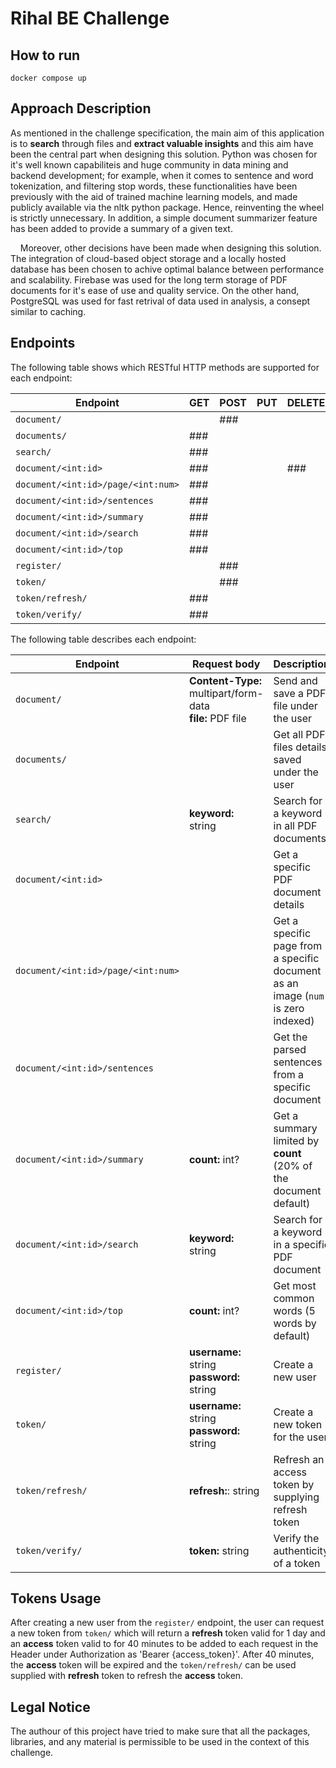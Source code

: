 # Rihal BE Challenge

## How to run

```shell
docker compose up
```

## Approach Description

As mentioned in the challenge specification, the main aim of this application is to **search** through files and **extract valuable insights** and this aim have been the central part when designing this solution. Python was chosen for it's well known capabiliteis and huge community in data mining and backend development; for example, when it comes to sentence and word tokenization, and filtering stop words, these functionalities have been previously with the aid of trained machine learning models, and made publicly available via the nltk python package. Hence, reinventing the wheel is strictly unnecessary. In addition, a simple document summarizer feature has been added to provide a summary of a given text.

&nbsp;&nbsp;&nbsp;&nbsp;Moreover, other decisions have been made when designing this solution. The integration of cloud-based object storage and a locally hosted database has been chosen to achive optimal balance between performance and scalability. Firebase was used for the long term storage of PDF documents for it's ease of use and quality service. On the other hand, PostgreSQL was used for fast retrival of data used in analysis, a consept similar to caching.

## Endpoints

The following table shows which RESTful HTTP methods are supported for each endpoint:

| Endpoint | GET | POST | PUT | DELETE |
| --- | --- | --- | --- | --- |
| `document/` | | ### |
| `documents/` | ### |
| `search/` | ### |
| `document/<int:id>` | ### | | | ### |
| `document/<int:id>/page/<int:num>` | ### |
| `document/<int:id>/sentences` | ### |
| `document/<int:id>/summary` | ### |
| `document/<int:id>/search` | ### |
| `document/<int:id>/top` | ### |
| `register/` | | ### |
| `token/` | | ### |
| `token/refresh/` | ### |
| `token/verify/` | ### |

The following table describes each endpoint:

| Endpoint | Request body | Description |
| --- | --- | --- |
| `document/` | **Content-Type:** multipart/form-data <br/> **file:** PDF file | Send and save a PDF file under the user |
| `documents/` | | Get all PDF files details saved under the user |
| `search/` | **keyword:** string | Search for a keyword in all PDF documents |
| `document/<int:id>` | | Get a specific PDF document details |
| `document/<int:id>/page/<int:num>` | | Get a specific page from a specific document as an image (`num` is zero indexed)|
| `document/<int:id>/sentences` | | Get the parsed sentences from a specific document |
| `document/<int:id>/summary` | **count:** int? | Get a summary limited by **count** (20% of the document default) |
| `document/<int:id>/search` | **keyword:** string | Search for a keyword in a specific PDF document |
| `document/<int:id>/top` | **count:** int? | Get most common words (5 words by default) |
| `register/` | **username:** string <br/> **password:** string | Create a new user |
| `token/` | **username:** string <br/> **password:** string | Create a new token for the user |
| `token/refresh/` | **refresh:**: string  | Refresh an access token by supplying refresh token |
| `token/verify/` | **token:** string | Verify the authenticity of a token |

## Tokens Usage

After creating a new user from the `register/` endpoint, the user can request a new token from `token/` which will return a **refresh** token valid for 1 day and an **access** token valid to for 40 minutes to be added to each request in the Header under Authorization as 'Bearer {access_token}'. After 40 minutes, the **access** token will be expired and the `token/refresh/` can be used supplied with **refresh** token to refresh the **access** token.

## Legal Notice

The authour of this project have tried to make sure that all the packages, libraries, and any material is permissible to be used in the context of this challenge.
